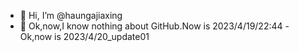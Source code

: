 - 👋 Hi, I’m @haungajiaxing
- 👀 Ok,now,I know nothing about GitHub.Now is 2023/4/19/22:44
-Ok,now is 2023/4/20_update01
<!---
CaitouAndHjx/CaitouAndHjx is a ✨ special ✨ repository because its `README.md` (this file) appears on your GitHub profile.
You can click the Preview link to take a look at your changes.
--->

